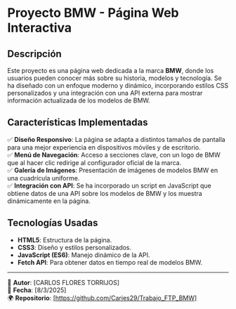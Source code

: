 # Proyecto BMW - Página Web Interactiva

## Descripción

Este proyecto es una página web dedicada a la marca **BMW**, donde los usuarios pueden conocer más sobre su historia, modelos y tecnología. Se ha diseñado con un enfoque moderno y dinámico, incorporando estilos CSS personalizados y una integración con una API externa para mostrar información actualizada de los modelos de BMW.

## Características Implementadas

✅ **Diseño Responsivo**: La página se adapta a distintos tamaños de pantalla para una mejor experiencia en dispositivos móviles y de escritorio.  
✅ **Menú de Navegación**: Acceso a secciones clave, con un logo de BMW que al hacer clic redirige al configurador oficial de la marca.  
✅ **Galería de Imágenes**: Presentación de imágenes de modelos BMW en una cuadrícula uniforme.  
✅ **Integración con API**: Se ha incorporado un script en JavaScript que obtiene datos de una API sobre los modelos de BMW y los muestra dinámicamente en la página.

## Tecnologías Usadas

- **HTML5**: Estructura de la página.
- **CSS3**: Diseño y estilos personalizados.
- **JavaScript (ES6)**: Manejo dinámico de la API.
- **Fetch API**: Para obtener datos en tiempo real de modelos BMW.

---
📌 **Autor**: [CARLOS FLORES TORRIJOS]  
📅 **Fecha**: [8/3/2025]  
🌍 **Repositorio**: [https://github.com/Carjes29/Trabajo_FTP_BMW]
